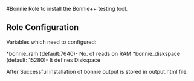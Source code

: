 #Bonnie
Role to install the Bonnie++ testing tool.

## Role Configuration
Variables which need to configured:
 
*bonnie_ram (default:7640)- No. of reads on RAM
*bonnie_diskspace (default: 15280)- It defines Diskspace

After Successful installation of bonnie output is stored in output.html file.
